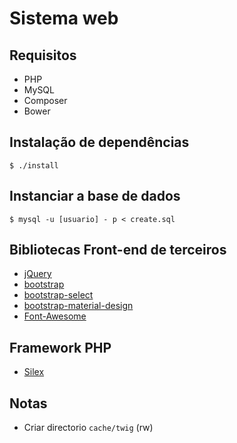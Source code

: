 # Sistema web

## Requisitos

* PHP
* MySQL
* Composer
* Bower

## Instalação de dependências

```
$ ./install
```

## Instanciar a base de dados

```
$ mysql -u [usuario] - p < create.sql
```

## Bibliotecas Front-end de terceiros

* [jQuery](https://github.com/jquery/jquery)
* [bootstrap](https://github.com/twbs/bootstrap)
* [bootstrap-select](https://github.com/silviomoreto/bootstrap-select)
* [bootstrap-material-design](https://github.com/FezVrasta/bootstrap-material-design)
* [Font-Awesome](http://fortawesome.github.io/Font-Awesome/)

## Framework PHP

* [Silex](http://silex.sensiolabs.org)

## Notas

* Criar directorio `cache/twig` (rw)
